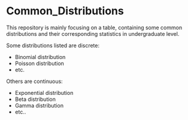 # Common_Distributions
This repository is mainly focusing on a table, containing some common distributions and their corresponding statistics in undergraduate level.

Some distributions listed are discrete:

- Binomial distribution
- Poisson distribution
- etc.

Others are continuous:
- Exponential distribution
- Beta distribution
- Gamma distribution
- etc..